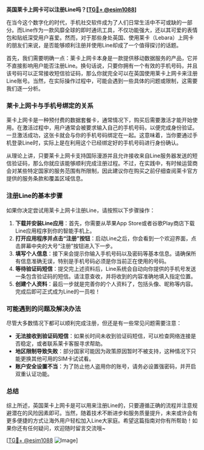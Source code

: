 **英国莱卡上网卡可以注册Line吗？[[TG💪+ @esim1088](https://t.me/s/esim1088)]**

在当今这个数字化的时代，手机社交软件成为了人们日常生活中不可或缺的一部分。而Line作为一款风靡全球的即时通讯工具，不仅功能强大，还以其可爱的表情包和贴纸深受用户喜爱。然而，对于那些身处英国、使用莱卡（Lebara）上网卡的朋友们来说，是否能够顺利注册并使用Line却成了一个值得探讨的话题。

首先，我们需要明确一点：莱卡上网卡本身是一款提供移动数据服务的产品，它并不直接影响用户能否注册Line。换句话说，只要你拥有一个有效的手机号码，并且该号码可以正常接收短信验证码，那么你就完全可以在英国使用莱卡上网卡来注册Line账号。当然，在实际操作过程中，可能会遇到一些具体的问题或限制，这需要我们逐一分析。

### 莱卡上网卡与手机号绑定的关系

莱卡上网卡是一种预付费的数据套餐卡，通常情况下，购买后需要激活才能开始使用。在激活过程中，用户通常会被要求输入自己的手机号码，以便完成身份验证。一旦激活成功，这张卡就会与你的手机号码绑定在一起。这意味着，当你要通过手机登录Line时，实际上是在利用这个已经绑定好的手机号码进行身份确认。

从理论上讲，只要莱卡上网卡支持国际漫游并且允许接收来自Line服务器发送的短信验证码，那么你就应该能够顺利完成注册过程。不过，在实践中，有时候运营商会对某些特定国家的服务范围有所限制，因此建议你在购买之前仔细查阅莱卡官方提供的服务条款和覆盖区域信息。

### 注册Line的基本步骤

如果你决定尝试用莱卡上网卡注册Line，请按照以下步骤操作：

1. **下载并安装Line应用**：首先，你需要从苹果App Store或者谷歌Play商店下载Line应用程序到你的智能手机上。
2. **打开应用程序并点击“注册”按钮**：启动Line之后，你会看到一个欢迎界面，点击屏幕中央的大号“注册”按钮进入下一步。
3. **填写个人信息**：接下来会提示你输入手机号码以及密码等基本信息。请确保所有信息准确无误，特别是手机号码必须是你当前正在使用的号码。
4. **等待验证码短信**：提交完上述资料后，Line系统会自动向你提供的手机号发送一条包含验证码的短信。请注意查收，并将收到的内容准确地填入指定位置。
5. **创建个人资料**：最后一步就是完善你的个人资料了，包括头像、昵称等内容。完成后即可正式成为Line的一员啦！

### 可能遇到的问题及解决办法

尽管大多数情况下都可以顺利完成注册，但还是有一些常见问题需要注意：

- **无法接收到验证码短信**：如果长时间未收到验证码短信，可以检查网络连接是否稳定，或者联系莱卡客服寻求帮助。
- **地区限制导致失败**：部分国家可能因为政策原因暂时不被支持，这种情况下只能更换其他可用的SIM卡试试看。
- **账户安全设置不当**：为了防止他人盗用你的账号，请务必设置强密码，并开启双重认证功能。

### 总结

综上所述，英国莱卡上网卡是可以用来注册Line的，只要遵循正确的流程并注意规避潜在的风险因素即可。当然，随着技术不断进步和服务质量提升，未来或许会有更多便捷的方式让海外用户轻松加入Line大家庭。希望这篇指南对你有所帮助！如果你还有任何疑问，欢迎随时留言交流哦~

[[TG💪+ @esim1088](https://t.me/s/esim1088) ![Image](https://i.postimg.cc/4NQfJmqS/Snipaste-2025-05-13-00-14-12.png)]